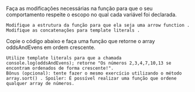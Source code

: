 Faça as modificações necessárias na função para que o seu comportamento respeite o escopo no qual cada variável foi declarada.

    Modifique a estrutura da função para que ela seja uma arrow function .
    Modifique as concatenações para template literals . 

Copie o código abaixo e faça uma função que retorne o array oddsAndEvens em ordem crescente.

    Utilize template literals para que a chamada console.log(oddsAndEvens); retorne "Os números 2,3,4,7,10,13 se encontram ordenados de forma crescente!".
    Bônus (opcional): tente fazer o mesmo exercício utilizando o método array.sort() . Spoiler: É possível realizar uma função que ordene qualquer array de números. 